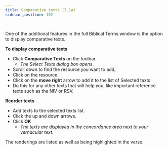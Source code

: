 ```yaml
---
title: Comparative texts (3.1a)
sidebar_position: 102

---
```






One of the additional features in the full Biblical Terms window is the option to display comparative texts.


**To display comparative texts**

- Click **Comparative Texts** on the toolbar.
	- _The Select Texts dialog box opens_.
- Scroll down to find the resource you want to add,
- Click on the resource.
- Click on the **move right** arrow to add it to the list of Selected texts.
- Do this for any other texts that will help you, like important reference texts such as the NIV or RSV.

**Reorder texts**

- Add texts to the selected texts list.
- Click the up and down arrows.
- Click **OK**
	- _The texts are displayed in the concordance area next to your vernacular text_.

The renderings are listed as well as being highlighted in the verse.

